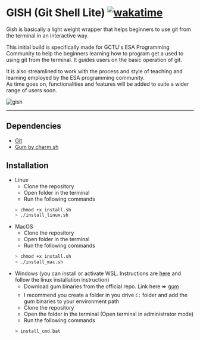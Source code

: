 # GISH (Git Shell Lite) [![wakatime](https://wakatime.com/badge/user/9657174f-2430-4dfd-aaef-2b316eb71a36/project/056ee404-9d7d-4840-a4d4-32d76d258663.svg)](https://wakatime.com/badge/user/9657174f-2430-4dfd-aaef-2b316eb71a36/project/056ee404-9d7d-4840-a4d4-32d76d258663)

Gish is basically a light weight wrapper that helps beginners to use git from the terminal in an interactive way.  

This initial build is specifically made for GCTU's ESA Programming Community to help the beginners learning how to program get a used to using git from the terminal. It guides users on the basic operation of git.  

It is also streamlined to work with the process and style of teaching and learning employed by the ESA programming community.  
As time goes on, functionalities and features will be added to suite a wider range of users soon.

![gish](https://i.ibb.co/R21Jwr7/gish-eg.png)

<hr>

## Dependencies
- [Git](https://git-scm.com/)
- [Gum by charm.sh](https://github.com/charmbracelet/gum)

## Installation
- Linux
    - Clone the repository
    - Open folder in the terminal
    - Run the following commands
    ```bash
    > chmod +x install.sh
    > ./install_linux.sh
    ```
- MacOS
    - Clone the repository
    - Open folder in the terminal
    - Run the following commands
    ```bash
    > chmod +x install.sh
    > ./install_mac.sh
    ```
- Windows (you can install or activate WSL. Instructions are [here](https://microsoft.com) and follow the linux installation instruction)
    - Download gum binaries from the official repo. Link here ⏩ [gum](https://github.com/charmbracelet/gum/releases/tag/v0.5.0)
    - I recommend you create a folder in you drive *`C:`* folder and add the gum binaries to your environment path 
    - Clone the repository
    - Open the folder in the terminal (Open terminal in administrator mode)
    - Run the following commands
    ```batch
    > install_cmd.bat
    ```

